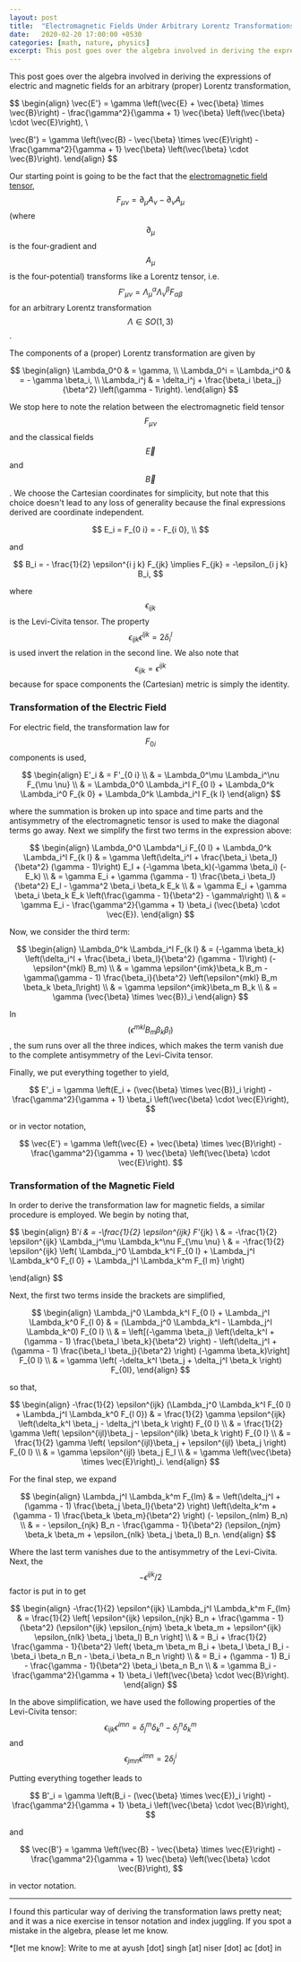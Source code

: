 ```yaml
---
layout: post
title:  "Electromagnetic Fields Under Arbitrary Lorentz Transformations"
date:   2020-02-20 17:00:00 +0530
categories: [math, nature, physics]
excerpt: This post goes over the algebra involved in deriving the expressions of electric and magnetic fields under the most general Lorentz transformation. I could not find this anywhere else on the internet.
---
```


This post goes over the algebra involved in deriving the expressions of
electric and magnetic fields for an arbitrary (proper) Lorentz transformation,

$$
\begin{align}
  \vec{E'} = \gamma \left(\vec{E} + \vec{\beta} \times \vec{B}\right)
    - \frac{\gamma^2}{\gamma + 1} 
        \vec{\beta} \left(\vec{\beta} \cdot \vec{E}\right), \\

  \vec{B'} = \gamma \left(\vec{B} - \vec{\beta} \times \vec{E}\right)
    - \frac{\gamma^2}{\gamma + 1} 
        \vec{\beta} \left(\vec{\beta} \cdot \vec{B}\right).
\end{align}
$$

Our starting point is going to be the fact that the 
[electromagnetic field tensor](https://en.wikipedia.org/wiki/Electromagnetic_tensor), 
$$ F_{\mu \nu} = \partial_\mu A_\nu - \partial_\nu A_\mu $$ 
(where $$\partial_\mu$$ is the four-gradient and $$A_\mu$$ is the
four-potential) transforms like a Lorentz tensor, i.e. 
$$ F'_{\mu \nu} = \Lambda_\mu^\alpha \Lambda_\nu^\beta F_{\alpha \beta} $$ for
an arbitrary Lorentz transformation $$\Lambda \in SO(1, 3)$$. 

The components of a (proper) Lorentz transformation are given by

$$
\begin{align}
  \Lambda_0^0 & = \gamma, \\
  \Lambda_0^i = \Lambda_i^0 & = - \gamma \beta_i, \\
  \Lambda_i^j & = \delta_i^j + \frac{\beta_i \beta_j}{\beta^2} 
    \left(\gamma - 1\right).
\end{align}
$$

We stop here to note the relation between the electromagnetic field tensor
$$F_{\mu \nu}$$ and the classical fields $$\vec{E}$$ and $$\vec{B}$$. We choose
the Cartesian coordinates for simplicity, but note that this choice doesn't
lead to any loss of generality because the final expressions derived are
coordinate independent.

$$
  E_i = F_{0 i} = - F_{i 0}, \\
$$

and

$$
  B_i = - \frac{1}{2} \epsilon^{i j k} F_{jk} 
    \implies F_{jk} = -\epsilon_{i j k} B_i,
$$

where $$\epsilon_{ijk}$$ is the Levi-Civita tensor. The property
$$\epsilon_{ijk} \epsilon^{ljk} = 2 \delta_i^l$$ is used invert the relation in
the second line. We also note that $$\epsilon_{ijk} = \epsilon^{ijk}$$ because
for space components the (Cartesian) metric is simply the identity.

### Transformation of the Electric Field

For electric field, the transformation law for $$F_{0 i}$$ components is used,

$$
\begin{align}
  E'_i & = F'_{0 i} \\
         & = \Lambda_0^\mu \Lambda_i^\nu F_{\mu \nu} \\
         & = \Lambda_0^0 \Lambda_i^l F_{0 l} 
              + \Lambda_0^k \Lambda_i^0 F_{k 0}
              + \Lambda_0^k \Lambda_i^l F_{k l}
\end{align}
$$

where the summation is broken up into space and time parts and the antisymmetry
of the electromagnetic tensor is used to make the diagonal terms go away. Next
we simplify the first two terms in the expression above:

$$
\begin{align}
  \Lambda_0^0 \Lambda^l_i F_{0 l} + \Lambda_0^k \Lambda_i^l F_{k l}
    & = \gamma \left(\delta_i^l 
          + \frac{\beta_i \beta_l}{\beta^2} (\gamma - 1)\right) E_l
            + (-\gamma \beta_k)(-\gamma \beta_i) (-E_k) \\
    & = \gamma E_i
          + \gamma (\gamma - 1) \frac{\beta_i \beta_l}{\beta^2} E_l
          - \gamma^2 \beta_i \beta_k E_k \\
    & = \gamma E_i
          + \gamma \beta_i \beta_k E_k
              \left(\frac{\gamma - 1}{\beta^2} - \gamma\right) \\
    & = \gamma E_i
          - \frac{\gamma^2}{\gamma + 1} \beta_i
              (\vec{\beta} \cdot \vec{E}).
\end{align}
$$

Now, we consider the third term:

$$
\begin{align}
  \Lambda_0^k \Lambda_i^l F_{k l}
    & = (-\gamma \beta_k) \left(\delta_i^l 
          + \frac{\beta_i \beta_l}{\beta^2} (\gamma - 1)\right)
            (- \epsilon^{mkl} B_m) \\
    & = \gamma \epsilon^{imk}\beta_k B_m - \gamma(\gamma - 1)
          \frac{\beta_i}{\beta^2} 
             \left(\epsilon^{mkl} B_m \beta_k \beta_l\right) \\
    & = \gamma \epsilon^{imk}\beta_m B_k \\
    & = \gamma (\vec{\beta} \times \vec{B})_i
\end{align}
$$

In $$\left(\epsilon^{mkl} B_m \beta_k \beta_l\right)$$, the sum runs
over all the three indices, which makes the term vanish due to the complete
antisymmetry of the Levi-Civita tensor.

Finally, we put everything together to yield,

$$
E'_i = \gamma \left(E_i + (\vec{\beta} \times \vec{B})_i \right)
          - \frac{\gamma^2}{\gamma + 1} 
              \beta_i \left(\vec{\beta} \cdot \vec{E}\right),
$$

or in vector notation,

$$
  \vec{E'} = \gamma \left(\vec{E} + \vec{\beta} \times \vec{B}\right)
    - \frac{\gamma^2}{\gamma + 1} 
        \vec{\beta} \left(\vec{\beta} \cdot \vec{E}\right).
$$

### Transformation of the Magnetic Field

In order to derive the transformation law for magnetic fields, a similar
procedure is employed. We begin by noting that,

$$
\begin{align}
  B'_i & = -\frac{1}{2} \epsilon^{ijk} F'_{jk} \\
       & = -\frac{1}{2} \epsilon^{ijk} \Lambda_j^\mu \Lambda_k^\nu F_{\mu \nu} \\
       & = -\frac{1}{2} \epsilon^{ijk} \left( 
              \Lambda_j^0 \Lambda_k^l F_{0 l} 
                + \Lambda_j^l \Lambda_k^0 F_{l 0}
                + \Lambda_j^l \Lambda_k^m F_{l m} \right)

\end{align}
$$

Next, the first two terms inside the brackets are simplified,

$$
\begin{align}
  \Lambda_j^0 \Lambda_k^l F_{0 l} + \Lambda_j^l \Lambda_k^0 F_{l 0}
    & = (\Lambda_j^0 \Lambda_k^l - \Lambda_j^l \Lambda_k^0) F_{0 l} \\
    & = \left[(-\gamma \beta_j) 
            \left(\delta_k^l + (\gamma - 1) 
              \frac{\beta_l \beta_k}{\beta^2} \right)
          - \left(\delta_j^l + (\gamma - 1)
              \frac{\beta_l \beta_j}{\beta^2} \right)
            (-\gamma \beta_k)\right] F_{0 l} \\
    & = \gamma \left( -\delta_k^l \beta_j + \delta_j^l \beta_k \right) F_{0l},
\end{align}
$$

so that,

$$
\begin{align}
  -\frac{1}{2} \epsilon^{ijk} 
      (\Lambda_j^0 \Lambda_k^l F_{0 l} + \Lambda_j^l \Lambda_k^0 F_{l 0})
    & = \frac{1}{2} \gamma \epsilon^{ijk} 
      \left(\delta_k^l \beta_j - \delta_j^l \beta_k \right) F_{0 l} \\
    & = \frac{1}{2} \gamma
      \left( \epsilon^{ijl}\beta_j - \epsilon^{ilk} \beta_k \right) F_{0 l} \\
    & = \frac{1}{2} \gamma
      \left( \epsilon^{ijl}\beta_j + \epsilon^{ijl} \beta_j \right) F_{0 l} \\
    & = \gamma \epsilon^{ijl} \beta_j E_l \\
    & = \gamma \left(\vec{\beta} \times \vec{E}\right)_i.
\end{align}
$$

For the final step, we expand

$$
\begin{align}
  \Lambda_j^l \Lambda_k^m F_{lm}
    & = \left(\delta_j^l + (\gamma - 1) \frac{\beta_j \beta_l}{\beta^2} \right)
        \left(\delta_k^m + (\gamma - 1) \frac{\beta_k \beta_m}{\beta^2} \right)
        (- \epsilon_{nlm} B_n) \\
    & = - \epsilon_{njk} B_n - \frac{\gamma - 1}{\beta^2}
        (\epsilon_{njm} \beta_k \beta_m
          + \epsilon_{nlk} \beta_j \beta_l) B_n.
\end{align}
$$

Where the last term vanishes due to the antisymmetry of the Levi-Civita. Next,
the $$-\epsilon^{ijk}/2$$ factor is put in to get

$$
\begin{align}
  -\frac{1}{2} \epsilon^{ijk} \Lambda_j^l \Lambda_k^m F_{lm}
    & = \frac{1}{2} \left[
          \epsilon^{ijk} \epsilon_{njk} B_n
            + \frac{\gamma - 1}{\beta^2}
                (\epsilon^{ijk} \epsilon_{njm} \beta_k \beta_m + 
                  \epsilon^{ijk} \epsilon_{nlk} \beta_j \beta_l) B_n
          \right] \\
    & = B_i + \frac{1}{2} \frac{\gamma - 1}{\beta^2} \left(
          \beta_m \beta_m B_i + \beta_l \beta_l B_i 
            - \beta_i \beta_n B_n - \beta_i \beta_n B_n
          \right) \\
    & = B_i + (\gamma - 1) B_i 
        - \frac{\gamma - 1}{\beta^2} \beta_i \beta_n B_n \\
    & = \gamma B_i - \frac{\gamma^2}{\gamma + 1} \beta_i 
          \left(\vec{\beta} \cdot \vec{B}\right).
\end{align}
$$

In the above simplification, we have used the following properties of the
Levi-Civita tensor: $$ \epsilon_{ijk} \epsilon^{imn} = \delta_j^m \delta_k^n -
\delta_j^n \delta_k^m $$ and $$ \epsilon_{jmn} \epsilon^{imn} = 2 \delta^i_j $$

Putting everything together leads to

$$
B'_i = \gamma \left(B_i - (\vec{\beta} \times \vec{E})_i \right)
          - \frac{\gamma^2}{\gamma + 1} 
              \beta_i \left(\vec{\beta} \cdot \vec{B}\right),
$$

and

$$
  \vec{B'} = \gamma \left(\vec{B} - \vec{\beta} \times \vec{E}\right)
    - \frac{\gamma^2}{\gamma + 1} 
        \vec{\beta} \left(\vec{\beta} \cdot \vec{B}\right),
$$

in vector notation.

-----

I found this particular way of deriving the transformation laws pretty neat;
and it was a nice exercise in tensor notation and index juggling.
If you spot a mistake in the algebra, please let me know.

*[let me know]: Write to me at ayush [dot] singh [at] niser [dot] ac [dot] in
